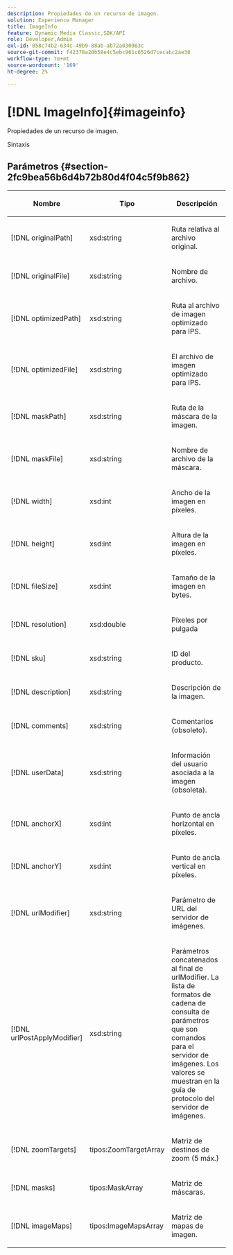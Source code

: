 ```yaml
---
description: Propiedades de un recurso de imagen.
solution: Experience Manager
title: ImageInfo
feature: Dynamic Media Classic,SDK/API
role: Developer,Admin
exl-id: 058c74b2-634c-49b9-88ab-ab72a030983c
source-git-commit: f42378a20b58e4c5ebc961c6526d7cecabc2ae38
workflow-type: tm+mt
source-wordcount: '169'
ht-degree: 2%

---
```


# [!DNL ImageInfo]{#imageinfo}

Propiedades de un recurso de imagen.

Sintaxis

## Parámetros {#section-2fc9bea56b6d4b72b80d4f04c5f9b862}

<table id="table_04100BB8ABD84EF68B0A7CE3AD946414"> 
 <thead> 
  <tr> 
   <th colname="col1" class="entry"> <p>Nombre </p> </th> 
   <th colname="col2" class="entry"> <p>Tipo </p> </th> 
   <th colname="col3" class="entry"> <p>Descripción </p> </th> 
  </tr> 
 </thead>
 <tbody> 
  <tr> 
   <td colname="col1"> <span class="codeph"> <span class="varname"> [!DNL originalPath]</span> </span> </td> 
   <td colname="col2"> <span class="codeph"> xsd:string</span> </td> 
   <td colname="col3"> <p>Ruta relativa al archivo original. </p> </td> 
  </tr> 
  <tr> 
   <td colname="col1"> <span class="codeph"><span class="varname"> [!DNL originalFile]</span> </span> </td> 
   <td colname="col2"> <span class="codeph"> xsd:string</span> </td> 
   <td colname="col3"> <p>Nombre de archivo. </p> </td> 
  </tr> 
  <tr> 
   <td colname="col1"> <span class="codeph"><span class="varname"> [!DNL optimizedPath]</span> </span> </td> 
   <td colname="col2"> <span class="codeph"> xsd:string</span> </td> 
   <td colname="col3"> <p>Ruta al archivo de imagen optimizado para IPS. </p> </td> 
  </tr> 
  <tr> 
   <td colname="col1"> <span class="codeph"> <span class="varname"> [!DNL optimizedFile]</span> </span> </td> 
   <td colname="col2"> <span class="codeph"> xsd:string</span> </td> 
   <td colname="col3"> <p>El archivo de imagen optimizado para IPS. </p> </td> 
  </tr> 
  <tr> 
   <td colname="col1"> <span class="codeph"> <span class="varname"> [!DNL maskPath]</span> </span> </td> 
   <td colname="col2"> <span class="codeph"> xsd:string</span> </td> 
   <td colname="col3"> <p>Ruta de la máscara de la imagen. </p> </td> 
  </tr> 
  <tr> 
   <td colname="col1"> <span class="codeph"> <span class="varname"> [!DNL maskFile]</span> </span> </td> 
   <td colname="col2"> <span class="codeph"> xsd:string</span> </td> 
   <td colname="col3"> <p>Nombre de archivo de la máscara. </p> </td> 
  </tr> 
  <tr> 
   <td colname="col1"> <span class="codeph"> <span class="varname"> [!DNL width]</span> </span> </td> 
   <td colname="col2"> <span class="codeph"> xsd:int</span> </td> 
   <td colname="col3"> <p>Ancho de la imagen en píxeles. </p> </td> 
  </tr> 
  <tr> 
   <td colname="col1"> <span class="codeph"> <span class="varname"> [!DNL height]</span> </span> </td> 
   <td colname="col2"> <span class="codeph"> xsd:int</span> </td> 
   <td colname="col3"> <p>Altura de la imagen en píxeles. </p> </td> 
  </tr> 
  <tr> 
   <td colname="col1"> <span class="codeph"> <span class="varname"> [!DNL fileSize]</span> </span> </td> 
   <td colname="col2"> <span class="codeph"> xsd:int</span> </td> 
   <td colname="col3"> <p>Tamaño de la imagen en bytes. </p> </td> 
  </tr> 
  <tr> 
   <td colname="col1"> <span class="codeph"> <span class="varname"> [!DNL resolution]</span> </span> </td> 
   <td colname="col2"> <span class="codeph"> xsd:double</span> </td> 
   <td colname="col3"> <p>Píxeles por pulgada </p> </td> 
  </tr> 
  <tr> 
   <td colname="col1"> <span class="codeph"> <span class="varname"> [!DNL sku]</span> </span> </td> 
   <td colname="col2"> <span class="codeph"> xsd:string</span> </td> 
   <td colname="col3"> <p>ID del producto. </p> </td> 
  </tr> 
  <tr> 
   <td colname="col1"> <span class="codeph"> <span class="varname"> [!DNL description]</span> </span> </td> 
   <td colname="col2"> <span class="codeph"> xsd:string</span> </td> 
   <td colname="col3"> <p>Descripción de la imagen. </p> </td> 
  </tr> 
  <tr> 
   <td colname="col1"> <span class="codeph"> <span class="varname"> [!DNL comments]</span> </span> </td> 
   <td colname="col2"> <span class="codeph"> xsd:string</span> </td> 
   <td colname="col3"> <p>Comentarios (obsoleto). </p> </td> 
  </tr> 
  <tr> 
   <td colname="col1"> <span class="codeph"> <span class="varname"> [!DNL userData]</span> </span> </td> 
   <td colname="col2"> <span class="codeph"> xsd:string</span> </td> 
   <td colname="col3"> <p>Información del usuario asociada a la imagen (obsoleta). </p> </td> 
  </tr> 
  <tr> 
   <td colname="col1"> <span class="codeph"> <span class="varname"> [!DNL anchorX]</span> </span> </td> 
   <td colname="col2"> <span class="codeph"> xsd:int</span> </td> 
   <td colname="col3"> <p>Punto de ancla horizontal en píxeles. </p> </td> 
  </tr> 
  <tr> 
   <td colname="col1"> <span class="codeph"> <span class="varname"> [!DNL anchorY]</span> </span> </td> 
   <td colname="col2"> <span class="codeph"> xsd:int</span> </td> 
   <td colname="col3"> <p>Punto de ancla vertical en píxeles. </p> </td> 
  </tr> 
  <tr> 
   <td colname="col1"> <span class="codeph"> <span class="varname"> [!DNL urlModifier]</span> </span> </td> 
   <td colname="col2"> <span class="codeph"> xsd:string</span> </td> 
   <td colname="col3"> <p>Parámetro de URL del servidor de imágenes. </p> </td> 
  </tr> 
  <tr> 
   <td colname="col1"> <span class="codeph"> <span class="varname"> [!DNL urlPostApplyModifier]</span> </span> </td> 
   <td colname="col2"> <span class="codeph"> xsd:string</span> </td> 
   <td colname="col3"> <p>Parámetros concatenados al final de <span class="codeph"> urlModifier</span>. La lista de formatos de cadena de consulta de parámetros que son comandos para el servidor de imágenes. Los valores se muestran en la guía de protocolo del servidor de imágenes. </p> </td> 
  </tr> 
  <tr> 
   <td colname="col1"> <span class="codeph"> <span class="varname"> [!DNL zoomTargets]</span> </span> </td> 
   <td colname="col2"> <span class="codeph"> tipos:ZoomTargetArray</span> </td> 
   <td colname="col3"> <p>Matriz de destinos de zoom (5 máx.) </p> </td> 
  </tr> 
  <tr> 
   <td colname="col1"> <span class="codeph"> <span class="varname"> [!DNL masks]</span> </span> </td> 
   <td colname="col2"> <span class="codeph"> tipos:MaskArray</span> </td> 
   <td colname="col3"> <p>Matriz de máscaras. </p> </td> 
  </tr> 
  <tr> 
   <td colname="col1"> <span class="codeph"> <span class="varname"> [!DNL imageMaps]</span> </span> </td> 
   <td colname="col2"> <span class="codeph"> tipos:ImageMapsArray</span> </td> 
   <td colname="col3"> <p>Matriz de mapas de imagen. </p> </td> 
  </tr> 
 </tbody> 
</table>
